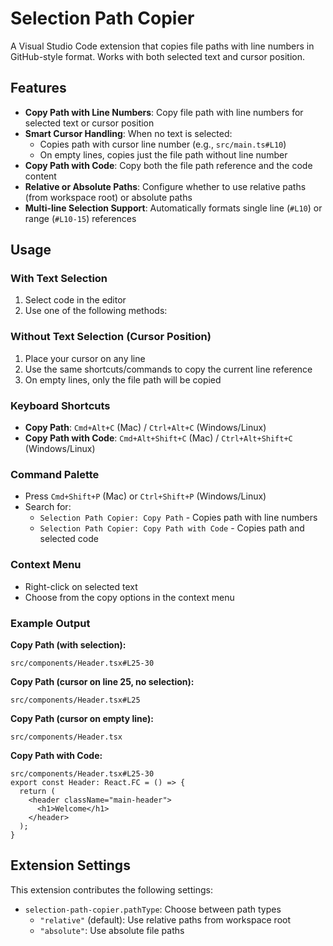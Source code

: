 # Selection Path Copier

A Visual Studio Code extension that copies file paths with line numbers in GitHub-style format. Works with both selected text and cursor position.

## Features

- **Copy Path with Line Numbers**: Copy file path with line numbers for selected text or cursor position
- **Smart Cursor Handling**: When no text is selected:
  - Copies path with cursor line number (e.g., `src/main.ts#L10`)
  - On empty lines, copies just the file path without line number
- **Copy Path with Code**: Copy both the file path reference and the code content
- **Relative or Absolute Paths**: Configure whether to use relative paths (from workspace root) or absolute paths
- **Multi-line Selection Support**: Automatically formats single line (`#L10`) or range (`#L10-15`) references

## Usage

### With Text Selection
1. Select code in the editor
2. Use one of the following methods:

### Without Text Selection (Cursor Position)
1. Place your cursor on any line
2. Use the same shortcuts/commands to copy the current line reference
3. On empty lines, only the file path will be copied

### Keyboard Shortcuts
   - **Copy Path**: `Cmd+Alt+C` (Mac) / `Ctrl+Alt+C` (Windows/Linux)
   - **Copy Path with Code**: `Cmd+Alt+Shift+C` (Mac) / `Ctrl+Alt+Shift+C` (Windows/Linux)

### Command Palette
   - Press `Cmd+Shift+P` (Mac) or `Ctrl+Shift+P` (Windows/Linux)
   - Search for:
     - `Selection Path Copier: Copy Path` - Copies path with line numbers
     - `Selection Path Copier: Copy Path with Code` - Copies path and selected code

### Context Menu
   - Right-click on selected text
   - Choose from the copy options in the context menu

### Example Output

**Copy Path (with selection):**
```
src/components/Header.tsx#L25-30
```

**Copy Path (cursor on line 25, no selection):**
```
src/components/Header.tsx#L25
```

**Copy Path (cursor on empty line):**
```
src/components/Header.tsx
```

**Copy Path with Code:**
```
src/components/Header.tsx#L25-30
export const Header: React.FC = () => {
  return (
    <header className="main-header">
      <h1>Welcome</h1>
    </header>
  );
}
```

## Extension Settings

This extension contributes the following settings:

* `selection-path-copier.pathType`: Choose between path types
  - `"relative"` (default): Use relative paths from workspace root
  - `"absolute"`: Use absolute file paths
